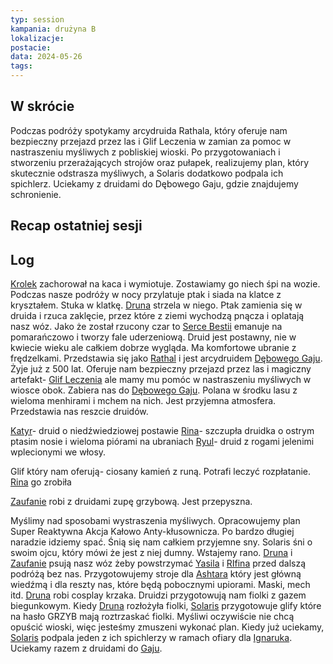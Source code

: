```yaml
---
typ: session
kampania: drużyna B
lokalizacje: 
postacie: 
data: 2024-05-26
tags: 
---
```

## W skrócie
Podczas podróży spotykamy arcydruida Rathala, który oferuje nam bezpieczny przejazd przez las i Glif Leczenia w zamian za pomoc w nastraszeniu myśliwych z pobliskiej wioski. Po przygotowaniach i stworzeniu przerażających strojów oraz pułapek, realizujemy plan, który skutecznie odstrasza myśliwych, a Solaris dodatkowo podpala ich spichlerz. Uciekamy z druidami do Dębowego Gaju, gdzie znajdujemy schronienie.
## Recap ostatniej sesji

## Log
[Krolek](../NPC/Krolek.md) zachorował na kaca i wymiotuje. Zostawiamy go niech śpi na wozie.
Podczas nasze podróży w nocy przylatuje ptak i siada na klatce z kryształem. Stuka w klatkę. [Druna](../postacie%20graczy/Druna.md) strzela w niego. Ptak zamienia się w druida i rzuca zaklęcie, przez które z ziemi wychodzą pnącza i oplatają nasz wóz. Jako że został rzucony czar to [Serce Bestii](../przedmioty/Serce%20Bestii.md) emanuje na pomarańczowo i tworzy fale uderzeniową. Druid jest postawny, nie w kwiecie wieku ale całkiem dobrze wygląda. Ma komfortowe ubranie z frędzelkami. Przedstawia się jako [Rathal](../NPC/Rathal.md) i jest arcydruidem [Dębowego Gaju](../lokacje/D%C4%99bowy%20Gaj.md). Żyje już z 500 lat. Oferuje nam bezpieczny przejazd przez las i magiczny artefakt- [Glif Leczenia](../przedmioty/Glif%20Leczenia.md) ale mamy mu pomóc w nastraszeniu myśliwych w wiosce obok. Zabiera nas do [Dębowego Gaju](../lokacje/D%C4%99bowy%20Gaj.md). Polana w środku lasu z wieloma menhirami i mchem na nich. Jest przyjemna atmosfera. Przedstawia nas reszcie druidów.

[Katyr](../NPC/Katyr.md)- druid o niedźwiedziowej postawie
[Rina](../NPC/Rina.md)- szczupła druidka o ostrym ptasim nosie i wieloma piórami na ubraniach
[Ryul](../NPC/Ryul.md)- druid z rogami jelenimi wplecionymi we włosy.

Glif który nam oferują- ciosany kamień z runą. Potrafi leczyć rozpłatanie. [Rina](../NPC/Rina.md) go zrobiła

[Zaufanie](../postacie%20graczy/Zaufanie.md) robi z druidami zupę grzybową. Jest przepyszna.

Myślimy nad sposobami wystraszenia myśliwych. Opracowujemy plan
Super Reaktywna Akcja Kałowo Anty-kłusownicza. Po bardzo długiej naradzie idziemy spać. Śnią się nam całkiem przyjemne sny. Solaris śni o swoim ojcu, który mówi że jest z niej dumny. 
Wstajemy rano. [Druna](../postacie%20graczy/Druna.md) i [Zaufanie](../postacie%20graczy/Zaufanie.md) psują nasz wóz żeby powstrzymać [Yasila](../NPC/Yasil.md) i [RIfina](../NPC/Rifin.md) przed dalszą podróżą bez nas. Przygotowujemy stroje dla [Ashtara](../postacie%20graczy/Ashtar.md) który jest główną wiedźmą i dla reszty nas, które będą pobocznymi upiorami. Maski, mech itd. [Druna](../postacie%20graczy/Druna.md) robi cosplay krzaka. Druidzi przygotowują nam fiolki z gazem biegunkowym. Kiedy [Druna](../postacie%20graczy/Druna.md) rozłożyła fiolki, [Solaris](../postacie%20graczy/Solaris.md) przygotowuje glify które na hasło GRZYB mają roztrzaskać fiolki. Myśliwi oczywiście nie chcą opuścić wioski, więc jesteśmy zmuszeni wykonać plan. Kiedy już uciekamy, [Solaris](../postacie%20graczy/Solaris.md) podpala jeden z ich spichlerzy w ramach ofiary dla [Ignaruka](../bogowie/Ignaruk.md). Uciekamy razem z druidami do [Gaju](../lokacje/D%C4%99bowy%20Gaj.md).

